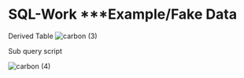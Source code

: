 # SQL-Work ***Example/Fake Data

Derived Table 
![carbon (3)](https://github.com/user-attachments/assets/97026b1f-5276-4119-a6ac-e9bb2dc28719)

Sub query script

![carbon (4)](https://github.com/user-attachments/assets/4567c3c7-a1ec-41a0-b6e7-78848d652001)
